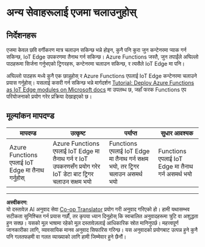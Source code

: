 <!--
CO_OP_TRANSLATOR_METADATA:
{
  "original_hash": "cc7ad255517f5f618f9c8899e6ff6783",
  "translation_date": "2025-08-27T10:41:31+00:00",
  "source_file": "4-manufacturing/lessons/3-run-fruit-detector-edge/assignment.md",
  "language_code": "ne"
}
-->
# अन्य सेवाहरूलाई एजमा चलाउनुहोस्

## निर्देशनहरू

एजमा केवल छवि वर्गीकरण मात्र चलाउन सकिन्छ भन्ने होइन, कुनै पनि कुरा जुन कन्टेनरमा प्याक गर्न सकिन्छ, IoT Edge उपकरणमा तैनाथ गर्न सकिन्छ। Azure Functions जस्तै, जुन तपाईंले अघिल्लो पाठहरूमा सिर्जना गर्नुभएको ट्रिगरहरू, कन्टेनरमा चलाउन सकिन्छ, र त्यसैले IoT Edge मा पनि।

अघिल्लो पाठहरू मध्ये कुनै एक छान्नुहोस् र Azure Functions एपलाई IoT Edge कन्टेनरमा चलाउने प्रयास गर्नुहोस्। यसलाई कसरी गर्न सकिन्छ भन्ने मार्गदर्शन [Tutorial: Deploy Azure Functions as IoT Edge modules on Microsoft docs](https://docs.microsoft.com/azure/iot-edge/tutorial-deploy-function?WT.mc_id=academic-17441-jabenn&view=iotedge-2020-11) मा उपलब्ध छ, जहाँ फरक Functions एप परियोजनाको प्रयोग गरेर प्रक्रिया देखाइएको छ।

## मूल्यांकन मापदण्ड

| मापदण्ड | उत्कृष्ट | पर्याप्त | सुधार आवश्यक |
| -------- | --------- | -------- | ----------------- |
| Azure Functions एपलाई IoT Edge मा तैनाथ गर्नुहोस् | Azure Functions एपलाई IoT Edge मा तैनाथ गर्न र IoT उपकरणसँग प्रयोग गरेर IoT डेटा बाट ट्रिगर चलाउन सक्षम भयो | Functions एपलाई IoT Edge मा तैनाथ गर्न सक्षम भयो, तर ट्रिगर चलाउन असमर्थ भयो | Functions एपलाई IoT Edge मा तैनाथ गर्न असमर्थ भयो |

---

**अस्वीकरण**:  
यो दस्तावेज़ AI अनुवाद सेवा [Co-op Translator](https://github.com/Azure/co-op-translator) प्रयोग गरी अनुवाद गरिएको हो। हामी यथासम्भव सटीकता सुनिश्चित गर्न प्रयास गर्छौं, तर कृपया ध्यान दिनुहोस् कि स्वचालित अनुवादहरूमा त्रुटि वा अशुद्धता हुन सक्छ। यसको मूल भाषामा रहेको मूल दस्तावेज़लाई आधिकारिक स्रोत मानिनुपर्छ। महत्त्वपूर्ण जानकारीका लागि, व्यावसायिक मानव अनुवाद सिफारिस गरिन्छ। यस अनुवादको प्रयोगबाट उत्पन्न हुने कुनै पनि गलतफहमी वा गलत व्याख्याको लागि हामी जिम्मेवार हुने छैनौं।